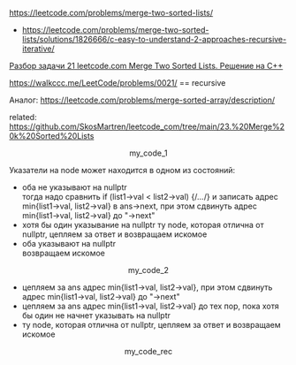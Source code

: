 https://leetcode.com/problems/merge-two-sorted-lists/

- https://leetcode.com/problems/merge-two-sorted-lists/solutions/1826666/c-easy-to-understand-2-approaches-recursive-iterative/

[Разбор задачи 21 leetcode.com Merge Two Sorted Lists. Решение на C++](https://www.youtube.com/watch?v=JHRG307G0UQ)

https://walkccc.me/LeetCode/problems/0021/ == recursive

Аналог: https://leetcode.com/problems/merge-sorted-array/description/

related: https://github.com/SkosMartren/leetcode_com/tree/main/23.%20Merge%20k%20Sorted%20Lists

<p align="center"> my_code_1 </p>

Указатели на node может находится в одном из состояний:   
- оба не указывают на nullptr  
  тогда надо сравнить if (list1->val < list2->val) {/*...*/} и записать адрес min{list1->val, list2->val} в ans->next, при этом сдвинуть адрес min{list1->val, list2->val} до "->next"
- хотя бы один указывание на nullptr
  ту node, которая отлична от nullptr, цепляем за ответ и возвращаем искомое
- оба указывают на nullptr  
  возвращаем искомое
  
<p align="center"> my_code_2 </p>

- цепляем за ans адрес min{list1->val, list2->val}, при этом сдвинуть адрес min{list1->val, list2->val} до "->next"
- цепляем за ans адрес min{list1->val, list2->val} до тех пор, пока хотя бы один не начнет указывать на nullptr
- ту node, которая отлична от nullptr, цепляем за ответ и возвращаем искомое

<p align="center"> my_code_rec </p>
